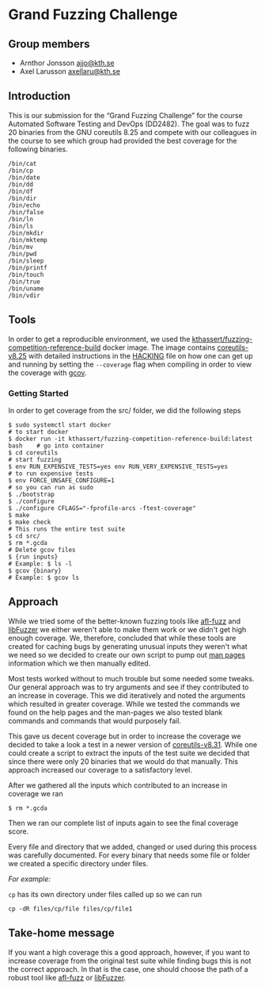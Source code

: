 # Grand Fuzzing Challenge 

## Group members
 
  - Arnthor Jonsson ajjo@kth.se
  - Axel Larusson axellaru@kth.se

## Introduction

This is our submission for the “Grand Fuzzing Challenge” for the course Automated Software Testing and DevOps (DD2482). The goal was to fuzz 20 binaries from the GNU coreutils 8.25 and compete with our colleagues in the course to see which group had provided the best coverage for the following binaries.

    /bin/cat
    /bin/cp
    /bin/date
    /bin/dd
    /bin/df
    /bin/dir
    /bin/echo
    /bin/false
    /bin/ln
    /bin/ls
    /bin/mkdir
    /bin/mktemp
    /bin/mv
    /bin/pwd
    /bin/sleep
    /bin/printf
    /bin/touch
    /bin/true
    /bin/uname
    /bin/vdir

## Tools

In order to get a reproducible environment, we used the [kthassert/fuzzing-competition-reference-build](https://hub.docker.com/r/kthassert/fuzzing-competition-reference-build) docker image. The image contains [coreutils-v8.25](https://git.savannah.gnu.org/gitweb/?p=coreutils.git;a=tag;h=4d1b3017f53da17bee470ff33b9e658f4e06972c) with detailed instructions in the [HACKING](https://git.savannah.gnu.org/gitweb/?p=coreutils.git;a=blob_plain;f=HACKING;hb=7d8adb20f6bb37ab8e922cca9ea367bea078b28c) file on how one can get up and running by setting the `--coverage` flag when compiling in order to view the coverage with [gcov](https://gcc.gnu.org/onlinedocs/gcc/Gcov.html). 

### Getting Started

In order to get coverage from the src/ folder, we did the following steps

    $ sudo systemctl start docker                                                 # to start docker
    $ docker run -it kthassert/fuzzing-competition-reference-build:latest bash    # go into container
    $ cd coreutils                                                                # start fuzzing
    $ env RUN_EXPENSIVE_TESTS=yes env RUN_VERY_EXPENSIVE_TESTS=yes                # to run expensive tests
    $ env FORCE_UNSAFE_CONFIGURE=1                                                # so you can run as sudo
    $ ./bootstrap
    $ ./configure
    $ ./configure CFLAGS="-fprofile-arcs -ftest-coverage"
    $ make
    $ make check                                                                  # This runs the entire test suite
    $ cd src/
    $ rm *.gcda                                                                   # Delete gcov files
    $ {run inputs}                                                                # Example: $ ls -l
    $ gcov {binary}                                                               # Example: $ gcov ls

## Approach

While we tried some of the better-known fuzzing tools like [afl-fuzz](http://lcamtuf.coredump.cx/afl/) and [libFuzzer](https://llvm.org/docs/LibFuzzer.html) we either weren't able to make them work or we didn't get high enough coverage. We, therefore, concluded that while these tools are created for caching bugs by generating unusual inputs they weren't what we need so we decided to create our own script to pump out [man pages](https://linux.die.net/man/) information which we then manually edited. 

Most tests worked without to much trouble but some needed some tweaks. Our general approach was to try arguments and see if they contributed to an increase in coverage. This we did iteratively and noted the arguments which resulted in greater coverage. While we tested the commands we found on the help pages and the man-pages we also tested blank commands and commands that would purposely fail. 

This gave us decent coverage but in order to increase the coverage we decided to take a look a test in a newer version of [coreutils-v8.31](https://git.savannah.gnu.org/gitweb/?p=coreutils.git;a=tag;h=4d1b3017f53da17bee470ff33b9e658f4e06972c). While one could create a script to extract the inputs of the test suite we decided that since there were only 20 binaries that we would do that manually. This approach increased our coverage to a satisfactory level.

After we gathered all the inputs which contributed to an increase in coverage we ran 

    $ rm *.gcda

Then we ran our complete list of inputs again to see the final coverage score.    

Every file and directory that we added, changed or used during this process was carefully documented. For every binary that needs some file or folder we created a specific directory under files.

_For example:_

`cp` has its own directory under files called up so we can run 
    
    cp -dR files/cp/file files/cp/file1


## Take-home message

If you want a high coverage this a good approach, however, if you want to increase coverage from the original test suite while finding bugs this is not the correct approach. In that is the case, one should choose the path of a robust tool like [afl-fuzz](http://lcamtuf.coredump.cx/afl/) or [libFuzzer](https://llvm.org/docs/LibFuzzer.html).

